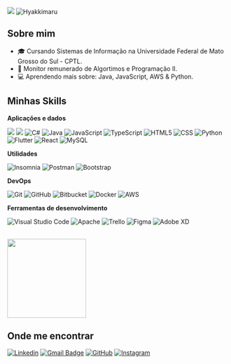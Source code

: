 ![](https://komarev.com/ghpvc/?username=gustavo-cortez&color=006bed)
![Hyakkimaru](https://blogger.googleusercontent.com/img/b/R29vZ2xl/AVvXsEhvCe_A_wCyLUfF2trZbogSPUNVHvW6BkDPNxuCDzsxue7XiCoJvnJdUXwvx8axbLua0_2Ftv7V82hPWoilR31lViaiY9u_5ATF2ocYOZgbyG4xJ3eF6z3_lmJ36yV8wWVcxuFTxyIRjbkd/w7680-h2160-c/hyakkimaru-dororo-anime-uhdpaper.com-4K-5.jpg)
## Sobre mim

- 🎓 Cursando Sistemas de Informação na Universidade Federal de Mato Grosso do Sul - CPTL.
- 💼 Monitor remunerado de Algortimos e Programação II.
- 💻 Aprendendo mais sobre: Java, JavaScript, AWS & Python.

## Minhas Skills

**Aplicações e dados**

![](https://img.shields.io/badge/C-333333?style=flat&logo=c&logoColor=00599C)
![](https://img.shields.io/badge/-C++-333333?style=flat&logo=C%2B%2B&logoColor=00599C)
![C#](https://img.shields.io/badge/C%23-333333?style=flat&logo=c-sharp&logoColor=00599C)
![Java](https://img.shields.io/badge/-Java-333333?style=flat&logo=Java&logoColor=00599C)
![JavaScript](https://img.shields.io/badge/-JavaScript-333333?style=flat&logo=javascript&logoColor=00599C)
![TypeScript](https://img.shields.io/badge/TypeScript-333333?style=flat&logo=typescript&logoColor=00599C)
![HTML5](https://img.shields.io/badge/-HTML5-333333?style=flat&logo=HTML5&logoColor=00599C)
![CSS](https://img.shields.io/badge/-CSS-333333?style=flat&logo=CSS3&logoColor=00599C)
![Python](https://img.shields.io/badge/Python-333333?style=flat&logo=python&logoColor=00599C)
![Flutter](https://img.shields.io/badge/-Flutter-333333?style=flat&logo=Flutter&logoColor=00599C)
![React](https://img.shields.io/badge/-React-333333?style=flat&logo=react&logoColor=00599C)
![MySQL](https://img.shields.io/badge/-MySQL-333333?style=flat&logo=mysql&logoColor=00599C)

**Utilidades**

![Insomnia](https://img.shields.io/badge/-Insomnia-333333?style=flat&logo=insomnia&logoColor=00599C)
![Postman](https://img.shields.io/badge/-Postman-333333?style=flat&logo=postman&logoColor=00599C)
![Bootstrap](https://img.shields.io/badge/Bootstrap-333333?style=flat&logo=bootstrap&logoColor=00599C)

**DevOps**

![Git](https://img.shields.io/badge/-Git-333333?style=flat&logo=git&logoColor=00599C)
![GitHub](https://img.shields.io/badge/-GitHub-333333?style=flat&logo=github&logoColor=00599C)
![Bitbucket](https://img.shields.io/badge/-Bitbucket-333333?style=flat&logo=bitbucket&logoColor=00599C)
![Docker](https://img.shields.io/badge/-Docker-333333?style=flat&logo=docker&logoColor=00599C)
![AWS](https://img.shields.io/badge/Amazon_AWS-333333?style=flat&logo=amazon-aws&logoColor=00599C)

**Ferramentas de desenvolvimento**

![Visual Studio Code](https://img.shields.io/badge/-Visual%20Studio%20Code-333333?style=flat&logo=visual-studio-code&logoColor=00599C)
![Apache](https://img.shields.io/badge/Apache-333333?style=flat&logo=apache&logoColor=00599C)
![Trello](https://img.shields.io/badge/-Trello-333333?style=flat&logo=trello&logoColor=00599C)
![Figma](https://img.shields.io/badge/-Figma-333333?style=flat&logo=figma&logoColor=00599C)
![Adobe XD](https://img.shields.io/badge/-Adobe%20XD-333333?style=flat&logo=adobe-xd&logoColor=00599C)

<br/>

<a href="https://github.com/gustavo-cortez" title="Gustavo Cortez">
  <img height="180em" src="https://github-readme-stats.vercel.app/api?username=gustavo-cortez&theme=dark&show_icons=true" />
</a>

## Onde me encontrar

[![Linkedin](https://img.shields.io/badge/-Gustavo-blue?style=flat-square&logo=Linkedin&logoColor=white&link=https://br.linkedin.com/in/gustavo-cortez-de-paula-06b142215)](https://br.linkedin.com/in/gustavo-cortez-de-paula-06b142215)
[![Gmail Badge](https://img.shields.io/badge/-gustavo.cortez@ufms.br-006bed?style=flat-square&logo=Gmail&logoColor=white&link=mailto:gustavo.cortez@ufms.br)](mailto:gustavo.cortez@ufms.br)
[![GitHub](https://img.shields.io/github/followers/gustavo-cortez?label=follow&style=social)](https://github.com/gustavo-cortez)
[![Instagram](https://img.shields.io/badge/Instagram-E4405F?style=flat-square&logo=instagram&logoColor=white)](https://www.instagram.com/cortezxgg/)
